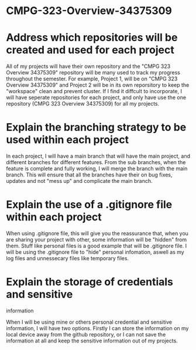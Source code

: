# CMPG-323-Overview-34375309

# Address which repositories will be created and used for each project
 
All of my projects will have their own repository and the "CMPG 323 Overview 34375309" repository will be many used to track my progress throughout the semester.  For example, Project 1, will be on "CMPG 323 Overview 34375309" and Project 2 will be in its own reporsitory to keep the "workspace" clean and prevent cluster. If I find it diffcult to incorporate, I will have seperate repositories for each project, and only have use the one repository (CMPG 323 Overview 34375309) for all my projects.

# Explain the branching strategy to be used within each project

In each project, I will have a main branch that will have the main project, and different branches for different features. From the sub branches, when the feature is complete and fully working, I will merge the branch with the main branch. This will ensure that all the branches have their on bug fixes, updates and not "mess up" and complicate the main branch.

# Explain the use of a .gitignore file within each project 
When using .gitignore file, this will give you the reassurance that,  when you are sharing your project with other, some information will be "hidden" from them. Stuff like personal files is a good example that will be .gitignore file. I will be using the .gitignore file to "hide" personal infomation, aswell as my log files and unnessecary files like temporary files.

# Explain the storage of credentials and sensitive
information

When I will be using mine or others personal credential and sensitive information, I will have two options. Firstly I can store the information on my local device away from the github repository, or I can not save the information at all and keep the sensitive information out of my projects.  